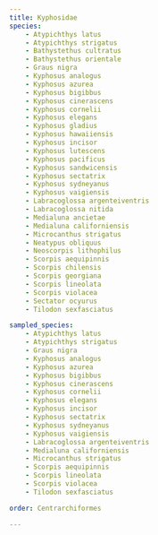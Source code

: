 ```yaml
---
title: Kyphosidae
species:
    - Atypichthys latus
    - Atypichthys strigatus
    - Bathystethus cultratus
    - Bathystethus orientale
    - Graus nigra
    - Kyphosus analogus
    - Kyphosus azurea
    - Kyphosus bigibbus
    - Kyphosus cinerascens
    - Kyphosus cornelii
    - Kyphosus elegans
    - Kyphosus gladius
    - Kyphosus hawaiiensis
    - Kyphosus incisor
    - Kyphosus lutescens
    - Kyphosus pacificus
    - Kyphosus sandwicensis
    - Kyphosus sectatrix
    - Kyphosus sydneyanus
    - Kyphosus vaigiensis
    - Labracoglossa argenteiventris
    - Labracoglossa nitida
    - Medialuna ancietae
    - Medialuna californiensis
    - Microcanthus strigatus
    - Neatypus obliquus
    - Neoscorpis lithophilus
    - Scorpis aequipinnis
    - Scorpis chilensis
    - Scorpis georgiana
    - Scorpis lineolata
    - Scorpis violacea
    - Sectator ocyurus
    - Tilodon sexfasciatus

sampled_species:
    - Atypichthys latus
    - Atypichthys strigatus
    - Graus nigra
    - Kyphosus analogus
    - Kyphosus azurea
    - Kyphosus bigibbus
    - Kyphosus cinerascens
    - Kyphosus cornelii
    - Kyphosus elegans
    - Kyphosus incisor
    - Kyphosus sectatrix
    - Kyphosus sydneyanus
    - Kyphosus vaigiensis
    - Labracoglossa argenteiventris
    - Medialuna californiensis
    - Microcanthus strigatus
    - Scorpis aequipinnis
    - Scorpis lineolata
    - Scorpis violacea
    - Tilodon sexfasciatus

order: Centrarchiformes

---
```

